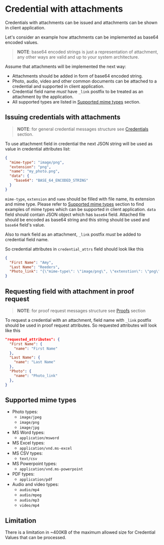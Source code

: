 # Credential with attachments

Credentials with attachments can be issued and attachments can be shown in client application.

Let's consider an example how attachments can be implemented as base64 encoded values.

> **NOTE**: base64 encoded strings is just a representation of attachment, any other ways are valid and up to your system architecture.

Assume that attachments will be implemented the next way:

* Attachments should be added in form of base64 encoded string.
* Photo, audio, video and other common documents can be attached to a credential and supported in client application.
* Credential field name *must* have `_link` postfix to be treated as an attachment by the application.
* All supported types are listed in [Supported mime types](#supported-mime-types) section.

## Issuing credentials with attachments

> **NOTE**: for general credential messages structure see [Credentials](6.Credentials.md) section.

To use attachment field in credential the next JSON string will be used as value in credential attributes list:

```json
{
  "mime-type": "image/png",
  "extension": "png",
  "name": "my_photo.png",
  "data": {
    "base64": "BASE_64_ENCODED_STRING"
  }
}
```

`mime-type`, `extension` and `name` should be filled with file name, its extension and mime type.
Please refer to [Supported mime types](#supported-mime-types) section to find examples of mime types which can be supported in client application.
`data` field should contain JSON object which has `base64` field.
Attached file should be encoded as base64 string and this string should be used and `base64` field's value.

Also to mark field as an attachment, `_link` postfix *must* be added to credential field name.

So credential attributes in `credential_attrs` field should look like this

```json
{
  "First Name": "Amy",
  "Last Name": "Reeders",
  "Photo_link": "{\"mime-type\": \"image/png\", \"extenstion\": \"png\", \"name\": \"my_photo.png\", \"data\": {\"base64\":\"data:image/png;base64....\"}}"
}
```

## Requesting field with attachment in proof request

> **NOTE**: for proof request messages structure see [Proofs](7.Proofs.md) section

To request a credential with an attachment, field name with `_link` postfix should be used in proof request attributes.
So requested attributes will look like this

```json
"requested_attributes": {
  "First Name": {
    "name": "First Name"
  },
  "Last Name": {
    "name": "Last Name"
  },
  "Photo": {
    "name": "Photo_link"
  },
}
```

## Supported mime types

* Photo types:
  * `image/jpeg`
  * `image/png`
  * `image/jpg`
* MS Word types:
  * `application/msword`
* MS Excel types:
  * `application/vnd.ms-excel`
* MS CSV types:
  * `text/csv`
* MS Powerpoint types:
  * `application/vnd.ms-powerpoint`  
* PDF types:
  * `application/pdf`
* Audio and video types:
  * `audio/mp4`
  * `audio/mpeg`
  * `audio/mp3`
  * `video/mp4`

## Limitation

There is a limitation in ~400KB of the maximum allowed size for Credential Values that can be processed.
